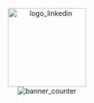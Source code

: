 <div align="center">
    <div> 
    <a href="https://www.linkedin.com/in/damiano-casolari/">
      <img src="https://1000marche.net/wp-content/uploads/2020/03/LinkedIn-Logo-1.png" alt="logo_linkedin" width="160">
    </a>
  </div>
  <div> 
    <img src="https://komarev.com/ghpvc/?username=DamianoCasolari&style=for-the-badge&color=F47B22" alt="banner_counter">
  </div>
</div>


<p>&nbsp;</p>

<!--
**DamianoCasolari/DamianoCasolari** is a ✨ _special_ ✨ repository because its `README.md` (this file) appears on your GitHub profile.

Here are some ideas to get you started:

- 🔭 I’m currently working on ...
- 🌱 I’m currently learning ...
- 👯 I’m looking to collaborate on ...
- 🤔 I’m looking for help with ...
- 💬 Ask me about ...
- 📫 How to reach me: ...
- 😄 Pronouns: ...
- ⚡ Fun fact: ...
-->
